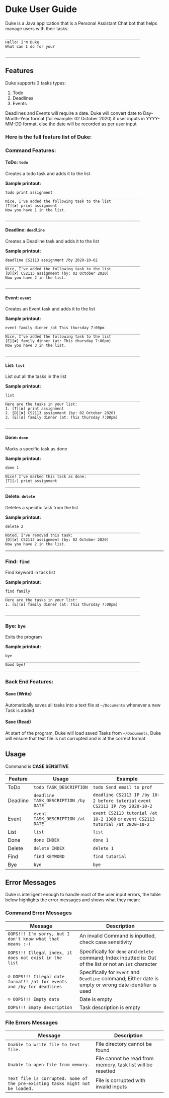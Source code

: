 # Duke User Guide
Duke is a Java application that is a Personal Assistant Chat bot that helps manage users with their tasks.
```
____________________________________________________________ 
Hello! I'm Duke
What can I do for you?

____________________________________________________________ 
```

## Features 

Duke supports 3 tasks types:
1. Todo
2. Deadlines
3. Events

Deadlines and Events will require a date. Duke will convert date to Day-Month-Year format (for example: 02 October 2020) if user inputs in YYYY-MM-DD format, else the date will be recorded as per user input

### **Here is the full feature list of Duke:**

### **Command Features:**
#### ToDo: `todo`
Creates a todo task and adds it to the list

**Sample printout:**

```
todo print assignment
____________________________________________________________
Nice, I've added the following task to the list
[T][✘] print assignment
Now you have 1 in the list.

____________________________________________________________
```
#### Deadline: `deadline`
Creates a Deadline task and adds it to the list

**Sample printout:**

```
deadline CS2113 assignment /by 2020-10-02
____________________________________________________________
Nice, I've added the following task to the list
[D][✘] CS2113 assignment (by: 02 October 2020)
Now you have 2 in the list.

____________________________________________________________
```
#### Event: `event`
Creates an Event task and adds it to the list

**Sample printout:**

```
event family dinner /at This thursday 7:00pm
____________________________________________________________
Nice, I've added the following task to the list
[E][✘] family dinner (at: This thursday 7:00pm)
Now you have 3 in the list.

____________________________________________________________
```
#### List: `list`
List out all the tasks in the list

**Sample printout:**

```
list
____________________________________________________________
Here are the tasks in your list:
1. [T][✘] print assignment
2. [D][✘] CS2113 assignment (by: 02 October 2020)
3. [E][✘] family dinner (at: This thursday 7:00pm)

____________________________________________________________
```
#### Done: `done`
Marks a specific task as done

**Sample printout:**

```
done 1
____________________________________________________________
Nice! I've marked this task as done: 
[T][✓] print assignment
____________________________________________________________
```
#### Delete: `delete`
Deletes a specific task from the list

**Sample printout:**

```
delete 2
____________________________________________________________
Noted. I've removed this task: 
[D][✘] CS2113 assignment (by: 02 October 2020)
Now you have 2 in the list.
```
____________________________________________________________
### Find: `find`
Find keyword in task list

**Sample printout:**

```
find family
____________________________________________________________
Here are the tasks in your list:
1. [E][✘] family dinner (at: This thursday 7:00pm)

____________________________________________________________
```
### Bye: `bye`
Exits the program

**Sample printout:**

```
bye
____________________________________________________________
Good bye!
____________________________________________________________
```
### **Back End Features:**
#### Save (Write) 
Automatically saves all tasks into a text file at `~/Documents` whenever a new Task is added
#### Save (Read) 
At start of the program, Duke will load saved Tasks from `~/Documents`,
Duke will ensure that text file is not corrupted and is at the correct format 

## Usage

Command is **CASE SENSITIVE**


| Feature  | Usage | Example |
| ---------| ------ | ------- |
| ToDo |`todo TASK_DESCRIPTION` | `todo Send email to prof ` |
| Deadline | `deadline TASK_DESCRIPTION /by DATE` | `deadline CS2113 IP /by 10-2 before tutorial`  `event CS2113 IP /by 2020-10-2`|
| Event | `event TASK_DESCRIPTION /at DATE` | `event CS2113 tutorial /at 10-2 1300` or `event CS2113 tutorial /at 2020-10-2`|
| List |`list` | `list` |
| Done |`done INDEX`| `done 1` |
| Delete | `delete INDEX` | `delete 1` |
| Find |`find KEYWORD` | `find tutorial` |
| Bye |`bye` | `bye` |

## Error Messages

Duke is intelligent enough to handle most of the user input errors, the table below highlights the error messages and shows what they mean:

### Command Error Messages

| Message | Description |
|---------|-------------|
|`OOPS!!! I'm sorry, but I don't know what that means :-(` | An invalid Command is inputted, check case sensitivity|
|`OOPS!!! Illegal index, it does not exist in the list` | Specifically for `done` and `delete` command; Index inputted is: Out of the list or not an `int` character|
|`☹ OOPS!!! Illegal date format!! /at for events and /by for deadlines`| Specifically for `Event` and `Deadline` command; Either date is empty or wrong date identifier is used|
|`☹ OOPS!!! Empty date` | Date is empty|
| `OOPS!!! Empty description`| Task description is empty|

### File Errors Messages

| Message | Description |
| --------|-------------|
|`Unable to write file to text file.` | File directory cannot be found | 
|`Unable to open file from memory.`| File cannot be read from memory, task list will be resetted |
|`Text file is corrupted. Some of the pre-existing tasks might not be loaded.`| File is corrupted with invalid inputs |
